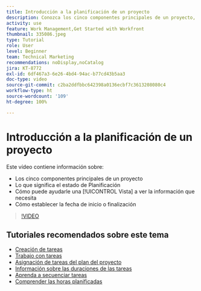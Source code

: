 ```yaml
---
title: Introducción a la planificación de un proyecto
description: Conozca los cinco componentes principales de un proyecto, lo que significa el estado, cómo una [!UICONTROL Vista] puede ayudarle a ver la información relevante y a configurar la fecha de inicio o de vencimiento.
activity: use
feature: Work Management,Get Started with Workfront
thumbnail: 335086.jpeg
type: Tutorial
role: User
level: Beginner
team: Technical Marketing
recommendations: noDisplay,noCatalog
jira: KT-8772
exl-id: 6df467a3-6e26-4bd4-94ac-b77cd43b5aa3
doc-type: video
source-git-commit: c2ba2ddfbbc642398a0136ecbf7c3613208080c4
workflow-type: ht
source-wordcount: '109'
ht-degree: 100%

---
```


# Introducción a la planificación de un proyecto

Este vídeo contiene información sobre:

* Los cinco componentes principales de un proyecto
* Lo que significa el estado de Planificación
* Cómo puede ayudarle una [!UICONTROL Vista] a ver la información que necesita
* Cómo establecer la fecha de inicio o finalización

>[!VIDEO](https://video.tv.adobe.com/v/335086/?quality=12&learn=on)

## Tutoriales recomendados sobre este tema

* [Creación de tareas](https://experienceleague.adobe.com/docs/workfront-learn/tutorials-workfront/manage-work/tasks/how-to-create-tasks.html?lang=es)
* [Trabajo con tareas](https://experienceleague.adobe.com/docs/workfront-learn/tutorials-workfront/manage-work/tasks/work-with-tasks.html?lang=es)
* [Asignación de tareas del plan del proyecto](https://experienceleague.adobe.com/docs/workfront-learn/tutorials-workfront/manage-work/tasks/assign-tasks-from-the-project-plan.html?lang=es)
* [Información sobre las duraciones de las tareas](https://experienceleague.adobe.com/docs/workfront-learn/tutorials-workfront/manage-work/tasks/understand-task-durations.html?lang=es)
* [Aprenda a secuenciar tareas](https://experienceleague.adobe.com/docs/workfront-learn/tutorials-workfront/manage-work/tasks/learn-to-sequence-tasks.html?lang=es)
* [Comprender las horas planificadas](https://experienceleague.adobe.com/docs/workfront-learn/tutorials-workfront/manage-work/tasks/understand-planned-hours.html?lang=es)
